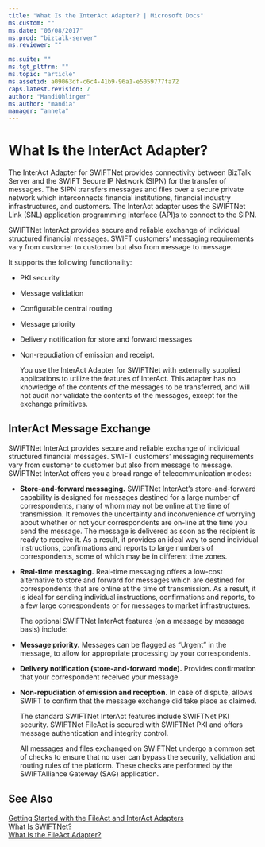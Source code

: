 ```yaml
---
title: "What Is the InterAct Adapter? | Microsoft Docs"
ms.custom: ""
ms.date: "06/08/2017"
ms.prod: "biztalk-server"
ms.reviewer: ""

ms.suite: ""
ms.tgt_pltfrm: ""
ms.topic: "article"
ms.assetid: a09063df-c6c4-41b9-96a1-e5059777fa72
caps.latest.revision: 7
author: "MandiOhlinger"
ms.author: "mandia"
manager: "anneta"
---
```

# What Is the InterAct Adapter?
The InterAct Adapter for SWIFTNet provides connectivity between BizTalk Server and the SWIFT Secure IP Network (SIPN) for the transfer of messages. The SIPN transfers messages and files over a secure private network which interconnects financial institutions, financial industry infrastructures, and customers. The InterAct adapter uses the SWIFTNet Link (SNL) application programming interface (API)s to connect to the SIPN.  
  
 SWIFTNet InterAct provides secure and reliable exchange of individual structured financial messages. SWIFT customers’ messaging requirements vary from customer to customer but also from message to message.  
  
 It supports the following functionality:  
  
- PKI security  
  
- Message validation  
  
- Configurable central routing  
  
- Message priority  
  
- Delivery notification for store and forward messages  
  
- Non-repudiation of emission and receipt.  
  
  You use the InterAct Adapter for SWIFTNet with externally supplied applications to utilize the features of InterAct. This adapter has no knowledge of the contents of the messages to be transferred, and will not audit nor validate the contents of the messages, except for the exchange primitives.  
  
## InterAct Message Exchange  
 SWIFTNet InterAct provides secure and reliable exchange of individual structured financial messages. SWIFT customers’ messaging requirements vary from customer to customer but also from message to message. SWIFTNet InterAct offers you a broad range of telecommunication modes:  
  
- **Store-and-forward messaging.** SWIFTNet InterAct’s store-and-forward capability is designed for messages destined for a large number of correspondents, many of whom may not be online at the time of transmission. It removes the uncertainty and inconvenience of worrying about whether or not your correspondents are on-line at the time you send the message. The message is delivered as soon as the recipient is ready to receive it. As a result, it provides an ideal way to send individual instructions, confirmations and reports to large numbers of correspondents, some of which may be in different time zones.  
  
- **Real-time messaging.** Real-time messaging offers a low-cost alternative to store and forward for messages which are destined for correspondents that are online at the time of transmission. As a result, it is ideal for sending individual instructions, confirmations and reports, to a few large correspondents or for messages to market infrastructures.  
  
  The optional SWIFTNet InterAct features (on a message by message basis) include:  
  
- **Message priority.** Messages can be flagged as “Urgent” in the message, to allow for appropriate processing by your correspondents.  
  
- **Delivery notification (store-and-forward mode).** Provides confirmation that your correspondent received your message  
  
- **Non-repudiation of emission and reception.** In case of dispute, allows SWIFT to confirm that the message exchange did take place as claimed.  
  
  The standard SWIFTNet InterAct features include SWIFTNet PKI security. SWIFTNet FileAct is secured with SWIFTNet PKI and offers message authentication and integrity control.  
  
  All messages and files exchanged on SWIFTNet undergo a common set of checks to ensure that no user can bypass the security, validation and routing rules of the platform. These checks are performed by the SWIFTAlliance Gateway (SAG) application.  
  
## See Also  
 [Getting Started with the FileAct and InterAct Adapters](../../adapters-and-accelerators/fileact-interact/getting-started-with-the-fileact-and-interact-adapters.md)   
 [What Is SWIFTNet?](../../adapters-and-accelerators/fileact-interact/what-is-swiftnet.md)   
 [What Is the FileAct Adapter?](../../adapters-and-accelerators/fileact-interact/what-is-the-fileact-adapter.md)